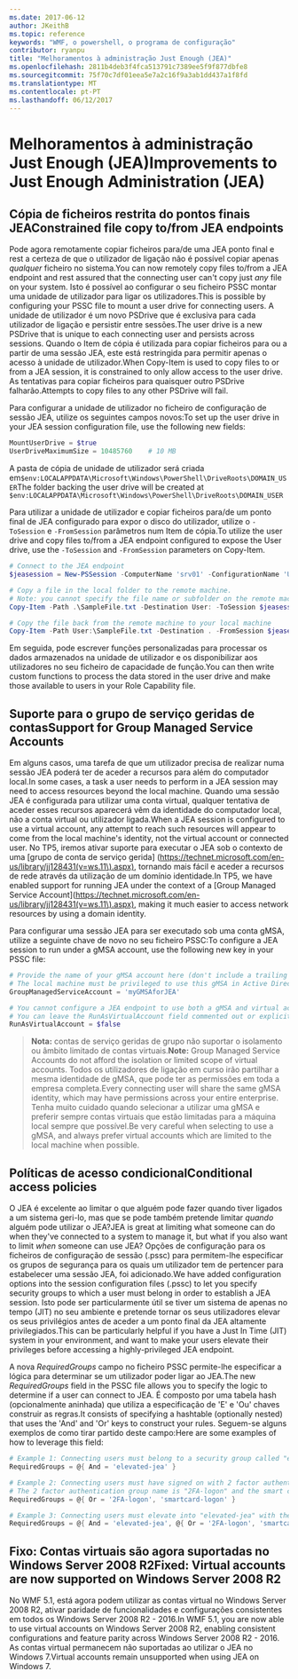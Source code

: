 ```yaml
---
ms.date: 2017-06-12
author: JKeithB
ms.topic: reference
keywords: "WMF, o powershell, o programa de configuração"
contributor: ryanpu
title: "Melhoramentos à administração Just Enough (JEA)"
ms.openlocfilehash: 2811b4deb3f4fca513791c7389ee5f9f877dbfe8
ms.sourcegitcommit: 75f70c7df01eea5e7a2c16f9a3ab1dd437a1f8fd
ms.translationtype: MT
ms.contentlocale: pt-PT
ms.lasthandoff: 06/12/2017
---
```

# <a name="improvements-to-just-enough-administration-jea"></a><span data-ttu-id="4e155-103">Melhoramentos à administração Just Enough (JEA)</span><span class="sxs-lookup"><span data-stu-id="4e155-103">Improvements to Just Enough Administration (JEA)</span></span>

## <a name="constrained-file-copy-tofrom-jea-endpoints"></a><span data-ttu-id="4e155-104">Cópia de ficheiros restrita do pontos finais JEA</span><span class="sxs-lookup"><span data-stu-id="4e155-104">Constrained file copy to/from JEA endpoints</span></span>

<span data-ttu-id="4e155-105">Pode agora remotamente copiar ficheiros para/de uma JEA ponto final e rest a certeza de que o utilizador de ligação não é possível copiar apenas *qualquer* ficheiro no sistema.</span><span class="sxs-lookup"><span data-stu-id="4e155-105">You can now remotely copy files to/from a JEA endpoint and rest assured that the connecting user can't copy just *any* file on your system.</span></span>
<span data-ttu-id="4e155-106">Isto é possível ao configurar o seu ficheiro PSSC montar uma unidade de utilizador para ligar os utilizadores.</span><span class="sxs-lookup"><span data-stu-id="4e155-106">This is possible by configuring your PSSC file to mount a user drive for connecting users.</span></span>
<span data-ttu-id="4e155-107">A unidade de utilizador é um novo PSDrive que é exclusiva para cada utilizador de ligação e persistir entre sessões.</span><span class="sxs-lookup"><span data-stu-id="4e155-107">The user drive is a new PSDrive that is unique to each connecting user and persists across sessions.</span></span>
<span data-ttu-id="4e155-108">Quando o Item de cópia é utilizada para copiar ficheiros para ou a partir de uma sessão JEA, este está restringida para permitir apenas o acesso à unidade de utilizador.</span><span class="sxs-lookup"><span data-stu-id="4e155-108">When Copy-Item is used to copy files to or from a JEA session, it is constrained to only allow access to the user drive.</span></span>
<span data-ttu-id="4e155-109">As tentativas para copiar ficheiros para quaisquer outro PSDrive falharão.</span><span class="sxs-lookup"><span data-stu-id="4e155-109">Attempts to copy files to any other PSDrive will fail.</span></span>

<span data-ttu-id="4e155-110">Para configurar a unidade de utilizador no ficheiro de configuração de sessão JEA, utilize os seguintes campos novos:</span><span class="sxs-lookup"><span data-stu-id="4e155-110">To set up the user drive in your JEA session configuration file, use the following new fields:</span></span>

```powershell
MountUserDrive = $true
UserDriveMaximumSize = 10485760    # 10 MB
```

<span data-ttu-id="4e155-111">A pasta de cópia de unidade de utilizador será criada em`$env:LOCALAPPDATA\Microsoft\Windows\PowerShell\DriveRoots\DOMAIN_USER`</span><span class="sxs-lookup"><span data-stu-id="4e155-111">The folder backing the user drive will be created at `$env:LOCALAPPDATA\Microsoft\Windows\PowerShell\DriveRoots\DOMAIN_USER`</span></span>

<span data-ttu-id="4e155-112">Para utilizar a unidade de utilizador e copiar ficheiros para/de um ponto final de JEA configurado para expor o disco do utilizador, utilize o `-ToSession` e `-FromSession` parâmetros num Item de cópia.</span><span class="sxs-lookup"><span data-stu-id="4e155-112">To utilize the user drive and copy files to/from a JEA endpoint configured to expose the User drive, use the `-ToSession` and `-FromSession` parameters on Copy-Item.</span></span>

```powershell
# Connect to the JEA endpoint
$jeasession = New-PSSession -ComputerName 'srv01' -ConfigurationName 'UserDemo'

# Copy a file in the local folder to the remote machine.
# Note: you cannot specify the file name or subfolder on the remote machine. You must exactly type "User:"
Copy-Item -Path .\SampleFile.txt -Destination User: -ToSession $jeasession

# Copy the file back from the remote machine to your local machine
Copy-Item -Path User:\SampleFile.txt -Destination . -FromSession $jeasession
```

<span data-ttu-id="4e155-113">Em seguida, pode escrever funções personalizadas para processar os dados armazenados na unidade de utilizador e os disponibilizar aos utilizadores no seu ficheiro de capacidade de função.</span><span class="sxs-lookup"><span data-stu-id="4e155-113">You can then write custom functions to process the data stored in the user drive and make those available to users in your Role Capability file.</span></span>

## <a name="support-for-group-managed-service-accounts"></a><span data-ttu-id="4e155-114">Suporte para o grupo de serviço geridas de contas</span><span class="sxs-lookup"><span data-stu-id="4e155-114">Support for Group Managed Service Accounts</span></span>

<span data-ttu-id="4e155-115">Em alguns casos, uma tarefa de que um utilizador precisa de realizar numa sessão JEA poderá ter de aceder a recursos para além do computador local.</span><span class="sxs-lookup"><span data-stu-id="4e155-115">In some cases, a task a user needs to perform in a JEA session may need to access resources beyond the local machine.</span></span>
<span data-ttu-id="4e155-116">Quando uma sessão JEA é configurada para utilizar uma conta virtual, qualquer tentativa de aceder esses recursos aparecerá vêm da identidade do computador local, não a conta virtual ou utilizador ligada.</span><span class="sxs-lookup"><span data-stu-id="4e155-116">When a JEA session is configured to use a virtual account, any attempt to reach such resources will appear to come from the local machine's identity, not the virtual account or connected user.</span></span>
<span data-ttu-id="4e155-117">No TP5, iremos ativar suporte para executar o JEA sob o contexto de uma [grupo de conta de serviço gerida] (https://technet.microsoft.com/en-us/library/jj128431(v=ws.11\).aspx), tornando mais fácil e aceder a recursos de rede através da utilização de um domínio identidade.</span><span class="sxs-lookup"><span data-stu-id="4e155-117">In TP5, we have enabled support for running JEA under the context of a [Group Managed Service Account](https://technet.microsoft.com/en-us/library/jj128431(v=ws.11\).aspx), making it much easier to access network resources by using a domain identity.</span></span>

<span data-ttu-id="4e155-118">Para configurar uma sessão JEA para ser executado sob uma conta gMSA, utilize a seguinte chave de novo no seu ficheiro PSSC:</span><span class="sxs-lookup"><span data-stu-id="4e155-118">To configure a JEA session to run under a gMSA account, use the following new key in your PSSC file:</span></span>

```powershell
# Provide the name of your gMSA account here (don't include a trailing $)
# The local machine must be privileged to use this gMSA in Active Directory
GroupManagedServiceAccount = 'myGMSAforJEA'

# You cannot configure a JEA endpoint to use both a gMSA and virtual account
# You can leave the RunAsVirtualAccount field commented out or explicitly set it to false
RunAsVirtualAccount = $false
```

> <span data-ttu-id="4e155-119">**Nota:** contas de serviço geridas de grupo não suportar o isolamento ou âmbito limitado de contas virtuais.</span><span class="sxs-lookup"><span data-stu-id="4e155-119">**Note:** Group Managed Service Accounts do not afford the isolation or limited scope of virtual accounts.</span></span>
> <span data-ttu-id="4e155-120">Todos os utilizadores de ligação em curso irão partilhar a mesma identidade de gMSA, que pode ter as permissões em toda a empresa completa.</span><span class="sxs-lookup"><span data-stu-id="4e155-120">Every connecting user will share the same gMSA identity, which may have permissions across your entire enterprise.</span></span>
> <span data-ttu-id="4e155-121">Tenha muito cuidado quando selecionar a utilizar uma gMSA e preferir sempre contas virtuais que estão limitadas para a máquina local sempre que possível.</span><span class="sxs-lookup"><span data-stu-id="4e155-121">Be very careful when selecting to use a gMSA, and always prefer virtual accounts which are limited to the local machine when possible.</span></span>

## <a name="conditional-access-policies"></a><span data-ttu-id="4e155-122">Políticas de acesso condicional</span><span class="sxs-lookup"><span data-stu-id="4e155-122">Conditional access policies</span></span>

<span data-ttu-id="4e155-123">O JEA é excelente ao limitar o que alguém pode fazer quando tiver ligados a um sistema geri-lo, mas que se pode também pretende limitar *quando* alguém pode utilizar o JEA?</span><span class="sxs-lookup"><span data-stu-id="4e155-123">JEA is great at limiting what someone can do when they've connected to a system to manage it, but what if you also want to limit *when* someone can use JEA?</span></span>
<span data-ttu-id="4e155-124">Opções de configuração para os ficheiros de configuração de sessão (.pssc) para permitem-lhe especificar os grupos de segurança para os quais um utilizador tem de pertencer para estabelecer uma sessão JEA, foi adicionado.</span><span class="sxs-lookup"><span data-stu-id="4e155-124">We have added configuration options into the session configuration files (.pssc) to let you specify security groups to which a user must belong in order to establish a JEA session.</span></span>
<span data-ttu-id="4e155-125">Isto pode ser particularmente útil se tiver um sistema de apenas no tempo (JIT) no seu ambiente e pretende tornar os seus utilizadores elevar os seus privilégios antes de aceder a um ponto final da JEA altamente privilegiados.</span><span class="sxs-lookup"><span data-stu-id="4e155-125">This can be particularly helpful if you have a Just In Time (JIT) system in your environment, and want to make your users elevate their privileges before accessing a highly-privileged JEA endpoint.</span></span>

<span data-ttu-id="4e155-126">A nova *RequiredGroups* campo no ficheiro PSSC permite-lhe especificar a lógica para determinar se um utilizador poder ligar ao JEA.</span><span class="sxs-lookup"><span data-stu-id="4e155-126">The new *RequiredGroups* field in the PSSC file allows you to specify the logic to determine if a user can connect to JEA.</span></span>
<span data-ttu-id="4e155-127">É composto por uma tabela hash (opcionalmente aninhada) que utiliza a especificação de 'E' e 'Ou' chaves construir as regras.</span><span class="sxs-lookup"><span data-stu-id="4e155-127">It consists of specifying a hashtable (optionally nested) that uses the 'And' and 'Or' keys to construct your rules.</span></span>
<span data-ttu-id="4e155-128">Seguem-se alguns exemplos de como tirar partido deste campo:</span><span class="sxs-lookup"><span data-stu-id="4e155-128">Here are some examples of how to leverage this field:</span></span>

```powershell
# Example 1: Connecting users must belong to a security group called "elevated-jea"
RequiredGroups = @{ And = 'elevated-jea' }

# Example 2: Connecting users must have signed on with 2 factor authentication or a smart card
# The 2 factor authentication group name is "2FA-logon" and the smart card group name is "smartcard-logon"
RequiredGroups = @{ Or = '2FA-logon', 'smartcard-logon' }

# Example 3: Connecting users must elevate into "elevated-jea" with their JIT system and have logged on with 2FA or a smart card
RequiredGroups = @{ And = 'elevated-jea', @{ Or = '2FA-logon', 'smartcard-logon' }}
```

## <a name="fixed-virtual-accounts-are-now-supported-on-windows-server-2008-r2"></a><span data-ttu-id="4e155-129">Fixo: Contas virtuais são agora suportadas no Windows Server 2008 R2</span><span class="sxs-lookup"><span data-stu-id="4e155-129">Fixed: Virtual accounts are now supported on Windows Server 2008 R2</span></span>
<span data-ttu-id="4e155-130">No WMF 5.1, está agora podem utilizar as contas virtual no Windows Server 2008 R2, ativar paridade de funcionalidades e configurações consistentes em todos os Windows Server 2008 R2 - 2016.</span><span class="sxs-lookup"><span data-stu-id="4e155-130">In WMF 5.1, you are now able to use virtual accounts on Windows Server 2008 R2, enabling consistent configurations and feature parity across Windows Server 2008 R2 - 2016.</span></span>
<span data-ttu-id="4e155-131">As contas virtual permanecem não suportadas ao utilizar o JEA no Windows 7.</span><span class="sxs-lookup"><span data-stu-id="4e155-131">Virtual accounts remain unsupported when using JEA on Windows 7.</span></span>

